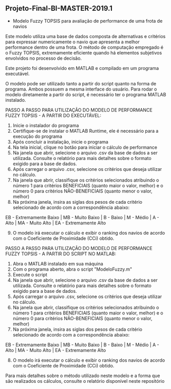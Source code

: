 ## Projeto-Final-BI-MASTER-2019.1 ##

* Modelo Fuzzy TOPSIS para avaliação de performance de uma frota de navios


Este modelo utiliza uma base de dados composta de alternativas e critérios para expressar numericamente o navio que apresenta a melhor performance dentro de uma frota.
O método de computação empregado é o Fuzzy TOPSIS, extremamente eficiente quando há elementos subjetivos envolvidos no processo de decisão.

Este projeto foi desenvolvido em MATLAB e compilado em um programa executável.

O modelo pode ser utilizado tanto a partir do script quanto na forma de programa. Ambos possuem a mesma interface do usuário. 
Para rodar o modelo diretamente a partir do script, é necessário ter o programa MATLAB instalado.





PASSO A PASSO PARA UTILIZAÇÃO DO MODELO DE PERFORMANCE FUZZY TOPSIS - A PARTIR DO EXECUTÁVEL:

1. Inicie o instalador do programa
2. Certifique-se de instalar o MATLAB Runtime, ele é necessário para a execução do programa
3. Após concluir a instalação, inicie o programa
4. Na tela inicial, clique no botão para iniciar o cálculo de performance
5. Na janela que abrir, selecione o arquivo .csv da base de dados a ser utilizada. Consulte o relatório para mais detalhes sobre o formato exigido para a base de dados.
6. Após carregar o arquivo .csv, selecione os critérios que deseja utilizar no cálculo.
7. Na janela que abrir, classifique os critérios selecionados atribuindo o número 1 para critérios BENEFICIAIS (quanto maior o valor, melhor) e o número 0 para critérios NÃO-BENEFICIAIS (quanto menor o valor, melhor)
8. Na próxima janela, insira as siglas dos pesos de cada critério selecionado de acordo com a correspondência abaixo:

EB - Extremamente Baixo | MB - Muito Baixo | B - Baixo | M - Médio | A - Alto | MA - Muito Alto | EA - Extremamente Alto

9. O modelo irá executar o cálculo e exibir o ranking dos navios de acordo com o Coeficiente de Proximidade (CCi) obtido.





PASSO A PASSO PARA UTILIZAÇÃO DO MODELO DE PERFORMANCE FUZZY TOPSIS - A PARTIR DO SCRIPT NO MATLAB:

1. Abra o MATLAB instalado em sua máquina
2. Com o programa aberto, abra o script "ModeloFuzzy.m"
3. Execute o script
4. Na janela que abrir, selecione o arquivo .csv da base de dados a ser utilizada. Consulte o relatório para mais detalhes sobre o formato exigido para a base de dados.
5. Após carregar o arquivo .csv, selecione os critérios que deseja utilizar no cálculo.
6. Na janela que abrir, classifique os critérios selecionados atribuindo o número 1 para critérios BENEFICIAIS (quanto maior o valor, melhor) e o número 0 para critérios NÃO-BENEFICIAIS (quanto menor o valor, melhor)
7. Na próxima janela, insira as siglas dos pesos de cada critério selecionado de acordo com a correspondência abaixo:

EB - Extremamente Baixo | MB - Muito Baixo | B - Baixo | M - Médio | A - Alto | MA - Muito Alto | EA - Extremamente Alto

8. O modelo irá executar o cálculo e exibir o ranking dos navios de acordo com o Coeficiente de Proximidade (CCi) obtido.


Para mais detalhes sobre o método utilizado neste modelo e a forma que são realizados os cálculos, consulte o relatório disponível neste repositório
